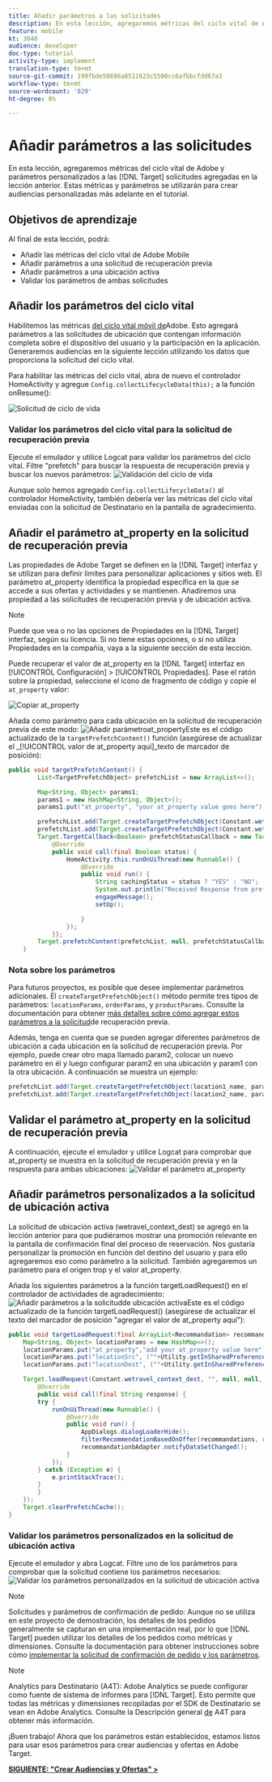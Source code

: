```yaml
---
title: Añadir parámetros a las solicitudes
description: En esta lección, agregaremos métricas del ciclo vital de Adobe y parámetros personalizados a las solicitudes de Destinatario agregadas en la lección anterior. Estas métricas y parámetros se utilizarán para crear audiencias personalizadas más adelante en el tutorial.
feature: mobile
kt: 3040
audience: developer
doc-type: tutorial
activity-type: implement
translation-type: tm+mt
source-git-commit: 199fbde58696a0511623c5500cc6afbbcfdd67a3
workflow-type: tm+mt
source-wordcount: '829'
ht-degree: 0%

---
```



# Añadir parámetros a las solicitudes

En esta lección, agregaremos métricas del ciclo vital de Adobe y parámetros personalizados a las [!DNL Target] solicitudes agregadas en la lección anterior. Estas métricas y parámetros se utilizarán para crear audiencias personalizadas más adelante en el tutorial.

## Objetivos de aprendizaje

Al final de esta lección, podrá:

* Añadir las métricas del ciclo vital de Adobe Mobile
* Añadir parámetros a una solicitud de recuperación previa
* Añadir parámetros a una ubicación activa
* Validar los parámetros de ambas solicitudes

## Añadir los parámetros del ciclo vital

Habilitemos las métricas [del ciclo vital móvil de](https://docs.adobe.com/content/help/en/mobile-services/android/metrics.html)Adobe. Esto agregará parámetros a las solicitudes de ubicación que contengan información completa sobre el dispositivo del usuario y la participación en la aplicación. Generaremos audiencias en la siguiente lección utilizando los datos que proporciona la solicitud del ciclo vital.

Para habilitar las métricas del ciclo vital, abra de nuevo el controlador HomeActivity y agregue `Config.collectLifecycleData(this);` a la función onResume():

![Solicitud de ciclo de vida](assets/lifecycle_code.jpg)

### Validar los parámetros del ciclo vital para la solicitud de recuperación previa

Ejecute el emulador y utilice Logcat para validar los parámetros del ciclo vital. Filtre &quot;prefetch&quot; para buscar la respuesta de recuperación previa y buscar los nuevos parámetros:
![Validación del ciclo de vida](assets/lifecycle_validation.jpg)

Aunque solo hemos agregado `Config.collectLifecycleData()` al controlador HomeActivity, también debería ver las métricas del ciclo vital enviadas con la solicitud de Destinatario en la pantalla de agradecimiento.

## Añadir el parámetro at_property en la solicitud de recuperación previa

Las propiedades de Adobe Target se definen en la [!DNL Target] interfaz y se utilizan para definir límites para personalizar aplicaciones y sitios web. El parámetro at_property identifica la propiedad específica en la que se accede a sus ofertas y actividades y se mantienen. Añadiremos una propiedad a las solicitudes de recuperación previa y de ubicación activa.

>[!NOTE]
>
>Puede que vea o no las opciones de Propiedades en la [!DNL Target] interfaz, según su licencia. Si no tiene estas opciones, o si no utiliza Propiedades en la compañía, vaya a la siguiente sección de esta lección.

Puede recuperar el valor de at_property en la [!DNL Target] interfaz en [!UICONTROL Configuración] > [!UICONTROL Propiedades].  Pase el ratón sobre la propiedad, seleccione el icono de fragmento de código y copie el `at_property` valor:

![Copiar at_property](assets/at_property_interface.jpg)

Añada como parámetro para cada ubicación en la solicitud de recuperación previa de este modo:
![Añadir parámetro](assets/params_at_property.jpg)at_propertyEste es el código actualizado de la `targetPrefetchContent()` función (asegúrese de actualizar el _[!UICONTROL valor de at_property aquí]_texto de marcador de posición):

```java
public void targetPrefetchContent() {
        List<TargetPrefetchObject> prefetchList = new ArrayList<>();

        Map<String, Object> params1;
        params1 = new HashMap<String, Object>();
        params1.put("at_property", "your at_property value goes here");

        prefetchList.add(Target.createTargetPrefetchObject(Constant.wetravel_engage_home, params1));
        prefetchList.add(Target.createTargetPrefetchObject(Constant.wetravel_engage_search, params1));
        Target.TargetCallback<Boolean> prefetchStatusCallback = new Target.TargetCallback<Boolean>() {
            @Override
            public void call(final Boolean status) {
                HomeActivity.this.runOnUiThread(new Runnable() {
                    @Override
                    public void run() {
                        String cachingStatus = status ? "YES" : "NO";
                        System.out.println("Received Response from prefetch : " + cachingStatus);
                        engageMessage();
                        setUp();

                    }
                });
            }};
        Target.prefetchContent(prefetchList, null, prefetchStatusCallback);
    }
```

### Nota sobre los parámetros

Para futuros proyectos, es posible que desee implementar parámetros adicionales. El `createTargetPrefetchObject()` método permite tres tipos de parámetros: `locationParams`, `orderParams`, y `productParams`. Consulte la documentación para obtener [más detalles sobre cómo agregar estos parámetros a la solicitud](https://docs.adobe.com/content/help/en/mobile-services/android/target-android/c-mob-target-prefetch-android.html)de recuperación previa.

Además, tenga en cuenta que se pueden agregar diferentes parámetros de ubicación a cada ubicación en la solicitud de recuperación previa. Por ejemplo, puede crear otro mapa llamado param2, colocar un nuevo parámetro en él y luego configurar param2 en una ubicación y param1 con la otra ubicación. A continuación se muestra un ejemplo:

```java
prefetchList.add(Target.createTargetPrefetchObject(location1_name, params1);
prefetchList.add(Target.createTargetPrefetchObject(location2_name, params2);
```

## Validar el parámetro at_property en la solicitud de recuperación previa

A continuación, ejecute el emulador y utilice Logcat para comprobar que at_property se muestra en la solicitud de recuperación previa y en la respuesta para ambas ubicaciones:
![Validar el parámetro at_property](assets/parameters_at_property_validation.jpg)

## Añadir parámetros personalizados a la solicitud de ubicación activa

La solicitud de ubicación activa (wetravel_context_dest) se agregó en la lección anterior para que pudiéramos mostrar una promoción relevante en la pantalla de confirmación final del proceso de reservación. Nos gustaría personalizar la promoción en función del destino del usuario y para ello agregaremos eso como parámetro a la solicitud. También agregaremos un parámetro para el origen trop y el valor at_property.

Añada los siguientes parámetros a la función targetLoadRequest() en el controlador de actividades de agradecimiento:
![Añadir parámetros a la solicitud](assets/parameters_live_location.jpg)de ubicación activaEste es el código actualizado de la función targetLoadRequest() (asegúrese de actualizar el texto del marcador de posición &quot;agregar el valor de at_property aquí&quot;):

```java
public void targetLoadRequest(final ArrayList<Recommandation> recommandations) {
    Map<String, Object> locationParams = new HashMap<>();
    locationParams.put("at_property","add your at_property value here");
    locationParams.put("locationSrc", (""+Utility.getInSharedPreference(ThankYouActivity.this,Constant.departure,"")));
    locationParams.put("locationDest", (""+Utility.getInSharedPreference(ThankYouActivity.this,Constant.destination,"")));

    Target.loadRequest(Constant.wetravel_context_dest, "", null, null, locationParams, new Target.TargetCallback<String>() {
        @Override
        public void call(final String response) {
        try {
            runOnUiThread(new Runnable() {
                @Override
                public void run() {
                    AppDialogs.dialogLoaderHide();
                    filterRecommendationBasedOnOffer(recommandations, response);
                    recommandationbAdapter.notifyDataSetChanged();
                }
            });
        } catch (Exception e) {
            e.printStackTrace();
        }
        }
    });
    Target.clearPrefetchCache();
}
```

### Validar los parámetros personalizados en la solicitud de ubicación activa

Ejecute el emulador y abra Logcat. Filtre uno de los parámetros para comprobar que la solicitud contiene los parámetros necesarios:
![Validar los parámetros personalizados en la solicitud de ubicación activa](assets/parameters_live_location_validation.jpg)

>[!NOTE]
>
>Solicitudes y parámetros de confirmación de pedido: Aunque no se utiliza en este proyecto de demostración, los detalles de los pedidos generalmente se capturan en una implementación real, por lo que [!DNL Target] pueden utilizar los detalles de los pedidos como métricas y dimensiones. Consulte la documentación para obtener instrucciones sobre cómo [implementar la solicitud de confirmación de pedido y los parámetros](https://docs.adobe.com/content/help/en/mobile-services/android/target-android/c-target-methods.html).

>[!NOTE]
>
>Analytics para Destinatario (A4T): Adobe Analytics se puede configurar como fuente de sistema de informes para [!DNL Target]. Esto permite que todas las métricas y dimensiones recopiladas por el SDK de Destinatario se vean en Adobe Analytics. Consulte la Descripción general [de](https://docs.adobe.com/content/help/en/target/using/integrate/a4t/a4t.html) A4T para obtener más información.

¡Buen trabajo! Ahora que los parámetros están establecidos, estamos listos para usar esos parámetros para crear audiencias y ofertas en Adobe Target.

**[SIGUIENTE: &quot;Crear Audiencias y Ofertas&quot; >](create-audiences-and-offers.md)**
